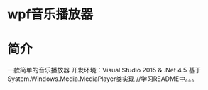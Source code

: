 # wpf音乐播放器
# 简介
一款简单的音乐播放器
开发环境：Visual Studio 2015 & .Net 4.5
基于System.Windows.Media.MediaPlayer类实现
//学习README中。。。
